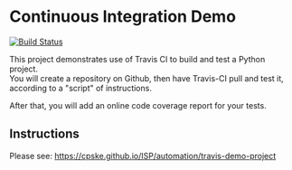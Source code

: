 Continuous Integration Demo
============================

[![Build Status](https://travis-ci.com/fatalaijon/demo-pyci.svg?branch=master)](https://travis-ci.com/fatalaijon/demo-pyci)

This project demonstrates use of Travis CI to build and test a Python project.  
You will create a repository on Github, then have Travis-CI pull and test it,
according to a "script" of instructions.

After that, you will add an online code coverage report for your tests.

## Instructions

Please see: https://cpske.github.io/ISP/automation/travis-demo-project

